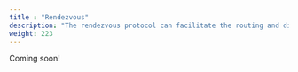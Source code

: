 ```yaml
---
title : "Rendezvous"
description: "The rendezvous protocol can facilitate the routing and discovery of nodes in a peer-to-peer network using a common location."
weight: 223
---
```


Coming soon!
